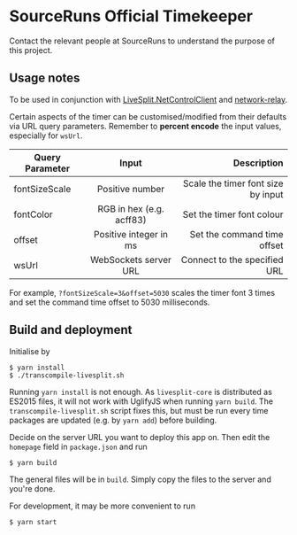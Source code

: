 # SourceRuns Official Timekeeper

Contact the relevant people at SourceRuns to understand the purpose of this project.

## Usage notes

To be used in conjunction with [LiveSplit.NetControlClient](https://github.com/YaLTeR/LiveSplit.NetControlClient) and [network-relay](https://github.com/YaLTeR/network-relay).

Certain aspects of the timer can be customised/modified from their defaults via URL query parameters. Remember to **percent encode** the input values, especially for ``wsUrl``.

| Query Parameter   | Input                        |  Description                              |
| ----------------- |:----------------------------:| -----------------------------------------:|
| fontSizeScale     | Positive number              | Scale the timer font size by input        |
| fontColor         | RGB in hex (e.g. acff83)     | Set the timer font colour                 |
| offset            | Positive integer in ms       | Set the command time offset               |
| wsUrl             | WebSockets server URL        | Connect to the specified URL              |

For example, ``?fontSizeScale=3&offset=5030`` scales the timer font 3 times and set the command time offset to 5030 milliseconds.

## Build and deployment

Initialise by

    $ yarn install
    $ ./transcompile-livesplit.sh

Running ``yarn install`` is not enough. As ``livesplit-core`` is distributed as ES2015 files, it will not work with UglifyJS when running ``yarn build``. The ``transcompile-livesplit.sh`` script fixes this, but must be run every time packages are updated (e.g. by ``yarn add``) before building.

Decide on the server URL you want to deploy this app on. Then edit the ``homepage`` field in ``package.json`` and run

    $ yarn build

The general files will be in ``build``. Simply copy the files to the server and you're done.

For development, it may be more convenient to run

    $ yarn start
